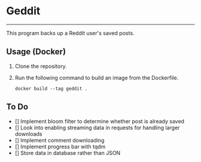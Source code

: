 # Geddit

---
This program backs up a Reddit user's saved posts.

## Usage (Docker)
1. Clone the repository.
2. Run the following command to build an image from the Dockerfile.

    ```
    docker build --tag geddit .
    ```



## To Do
- [] Implement bloom filter to determine whether post is already saved
- [] Look into enabling streaming data in requests for handling larger downloads
- [] Implement comment downloading
- [] Implement progress bar with tqdm
- [] Store data in database rather than JSON